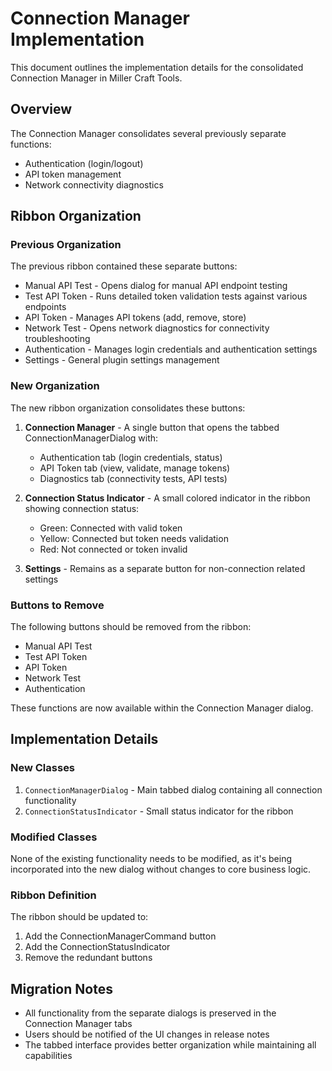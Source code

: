 # Connection Manager Implementation

This document outlines the implementation details for the consolidated Connection Manager in Miller Craft Tools.

## Overview

The Connection Manager consolidates several previously separate functions:
- Authentication (login/logout)
- API token management
- Network connectivity diagnostics

## Ribbon Organization

### Previous Organization

The previous ribbon contained these separate buttons:
- Manual API Test - Opens dialog for manual API endpoint testing
- Test API Token - Runs detailed token validation tests against various endpoints
- API Token - Manages API tokens (add, remove, store)
- Network Test - Opens network diagnostics for connectivity troubleshooting
- Authentication - Manages login credentials and authentication settings
- Settings - General plugin settings management

### New Organization

The new ribbon organization consolidates these buttons:

1. **Connection Manager** - A single button that opens the tabbed ConnectionManagerDialog with:
   - Authentication tab (login credentials, status)
   - API Token tab (view, validate, manage tokens)
   - Diagnostics tab (connectivity tests, API tests)

2. **Connection Status Indicator** - A small colored indicator in the ribbon showing connection status:
   - Green: Connected with valid token
   - Yellow: Connected but token needs validation
   - Red: Not connected or token invalid

3. **Settings** - Remains as a separate button for non-connection related settings

### Buttons to Remove

The following buttons should be removed from the ribbon:
- Manual API Test
- Test API Token
- API Token
- Network Test
- Authentication

These functions are now available within the Connection Manager dialog.

## Implementation Details

### New Classes

1. `ConnectionManagerDialog` - Main tabbed dialog containing all connection functionality
2. `ConnectionStatusIndicator` - Small status indicator for the ribbon

### Modified Classes

None of the existing functionality needs to be modified, as it's being incorporated into the new dialog without changes to core business logic.

### Ribbon Definition

The ribbon should be updated to:
1. Add the ConnectionManagerCommand button
2. Add the ConnectionStatusIndicator
3. Remove the redundant buttons

## Migration Notes

- All functionality from the separate dialogs is preserved in the Connection Manager tabs
- Users should be notified of the UI changes in release notes
- The tabbed interface provides better organization while maintaining all capabilities
